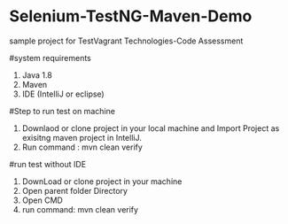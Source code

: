 # Selenium-TestNG-Maven-Demo
sample project for TestVagrant Technologies-Code Assessment

#system requirements
1. Java 1.8
2. Maven
3. IDE (IntelliJ or eclipse)

#Step to run test on machine
1. Downlaod or clone project in your local machine and Import Project as exisitng maven project in IntelliJ.
2. Run command : mvn clean verify

#run test without IDE
1. DownLoad or clone project in your machine
2. Open parent folder Directory
3. Open CMD
4. run command: mvn clean verify
